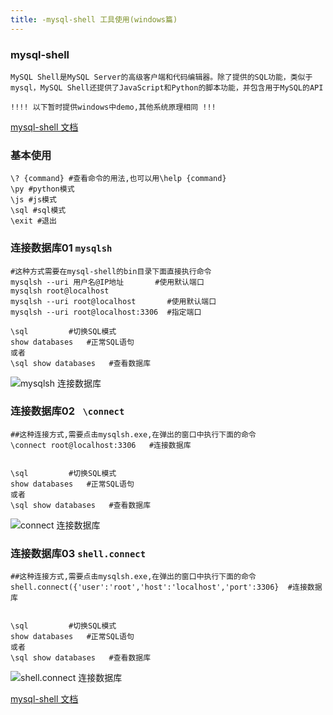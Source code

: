 ```yaml
---
title: -mysql-shell 工具使用(windows篇)
---
```

### mysql-shell 

```
MySQL Shell是MySQL Server的高级客户端和代码编辑器。除了提供的SQL功能，类似于 mysql，MySQL Shell还提供了JavaScript和Python的脚本功能，并包含用于MySQL的API

!!!! 以下暂时提供windows中demo,其他系统原理相同 !!!
```

 [mysql-shell 文档](https://dev.mysql.com/doc/mysql-shell/8.0/en/mysql-shell-features.html "mysql-shell")

### 基本使用

```
\? {command} #查看命令的用法,也可以用\help {command}
\py #python模式
\js #js模式
\sql #sql模式
\exit #退出
```

### 连接数据库01 `mysqlsh`

```
#这种方式需要在mysql-shell的bin目录下面直接执行命令
mysqlsh --uri 用户名@IP地址       #使用默认端口
mysqlsh root@localhost
mysqlsh --uri root@localhost       #使用默认端口
mysqlsh --uri root@localhost:3306  #指定端口

\sql         #切换SQL模式
show databases   #正常SQL语句
或者
\sql show databases   #查看数据库
```

![mysqlsh 连接数据库](/img/mysql/mysql_shell/mysqlsh.png "mysqlsh 连接数据库")

### 连接数据库02 ` \connect`

```
##这种连接方式,需要点击mysqlsh.exe,在弹出的窗口中执行下面的命令
\connect root@localhost:3306   #连接数据库


\sql         #切换SQL模式
show databases   #正常SQL语句
或者
\sql show databases   #查看数据库
```

![connect 连接数据库](/img/mysql/mysql_shell/connect.png "connect 连接数据库")

### 连接数据库03  `shell.connect`

```
##这种连接方式,需要点击mysqlsh.exe,在弹出的窗口中执行下面的命令
shell.connect({'user':'root','host':'localhost','port':3306}  #连接数据库


\sql         #切换SQL模式
show databases   #正常SQL语句
或者
\sql show databases   #查看数据库
```

![shell.connect 连接数据库](/img/mysql/mysql_shell/shell_connect.png "shell.connect 连接数据库")



 [mysql-shell 文档](https://dev.mysql.com/doc/mysql-shell/8.0/en/mysql-shell-features.html "mysql-shell")






























